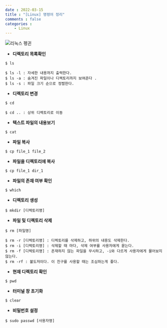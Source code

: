 ```yaml
---
date : 2022-03-15
title : "[Linux] 명령어 정리"
comments : false
categories : 
    - Linux
---
```

![리눅스 펭귄](https://t1.daumcdn.net/cfile/tistory/2540EA4456404B7A1D)
- **디렉토리 목록확인**
```
$ ls
```
```
$ ls -l : 자세한 내용까지 출력한다.
$ ls -a : 숨겨진 파일이나 디렉토리까지 보여준다 .
$ ls -s : 파일 크기 순으로 정렬한다.
```


- **디렉토리 변경**
```
$ cd
```
```
$ cd .. : 상위 디렉토리로 이동
```
- **텍스트 파일의 내용보기**
```
$ cat
```
- **파일 복사**
```
$ cp file_1 file_2
```
- **파일을 디렉토리에 복사**
```
$ cp file_1 dir_1
```
- **파일의 존재 여부 확인**
```
$ which
```
- **디렉토리 생성**
```
$ mkdir [디렉토리명]
```
- **파일 및 디렉토리 삭제**
```
$ rm [파일명]
```
```
$ rm -r [디렉토리명] : 디렉토리를 삭제하고, 하위의 내용도 삭제한다.
$ rm -i [디렉토리명] : 삭제할 때 마다, 삭제 여부를 사용자에게 묻는다.
$ rm -f [디렉토리명] : 존재하지 않는 파일을 무시하고, -i와 다르게 사용자에게 물어보지 않는다. 
$ rm -rf : 불도저이다. 이 친구를 사용할 때는 조심하는게 좋다.
```
- **현재 디렉토리 확인**
```
$ pwd
```
- **터미널 창 초기화**
```
$ clear
```
- **비밀번호 설정**
```
$ sudo passwd [사용자명]
```